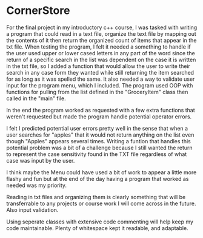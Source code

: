 # CornerStore

For the final project in my introductory c++ course, I was tasked with writing a program that could read in a text file, organize the text file by mapping out the contents of it then return the organized count of items that appear in the txt file. When testing the program, I felt it needed a something to handle if the user used upper or lower cased letters in any part of the word since the return of a specific search in the list was dependent on the case it is written in the txt file, so I added a function that would allow the user to write their search in any case form they wanted while still returning the item searched for as long as it was spelled the same.  It also needed a way to validate user input for the program menu, which I included.  The program used OOP with functions for pulling from the list defined in the "GroceryItem" class then called in the "main" file. 

In the end the program worked as requested with a few extra functions that weren't requested but made the program handle potential operator errors. 

I felt I predicted potential user errors pretty well in the sense that when a user searches for "apples" that it would not return anything on the list even though "Apples" appears several times.  Writing a funtion that handles this potential problem was a bit of a challenge because I still wanted the return to represent the case sensitivity found in the TXT file regardless of what case was input by the user. 

I think maybe the Menu could have used a bit of work to appear a little more flashy and fun but at the end of the day having a program that worked as needed was my priority. 

Reading in txt files and organizing them is clearly something that will be transferrable to any projects or course work I will come across in the future. Also input validation.

Using seperate classes with extensive code commenting will help keep my code maintainable. Plenty of whitespace kept it readable, and adaptable.
